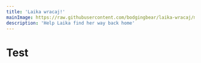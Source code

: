 ```yaml
---
title: 'Laika wracaj!'
mainImage: https://raw.githubusercontent.com/bodgingbear/laika-wracaj/master/website/screenshot.png
description: 'Help Laika find her way back home'
---
```


# Test
